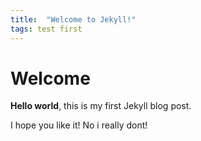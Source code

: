 ```yaml
---
title:  "Welcome to Jekyll!"
tags: test first 
---
```


# Welcome

**Hello world**, this is my first Jekyll blog post.

I hope you like it! No i really dont!